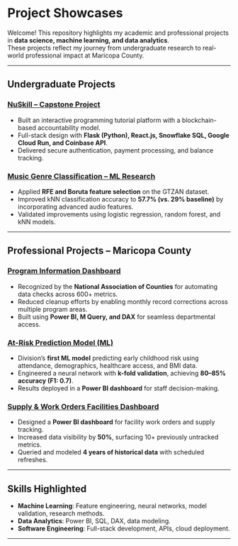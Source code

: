 # Project Showcases

Welcome! This repository highlights my academic and professional projects in **data science, machine learning, and data analytics**.  
These projects reflect my journey from undergraduate research to real-world professional impact at Maricopa County.  

---

## Undergraduate Projects

### [NuSkill – Capstone Project](./Undergraduate-Projects/ISTA498-Project)
- Built an interactive programming tutorial platform with a blockchain-based accountability model.  
- Full-stack design with **Flask (Python), React.js, Snowflake SQL, Google Cloud Run, and Coinbase API**.  
- Delivered secure authentication, payment processing, and balance tracking.  

### [Music Genre Classification – ML Research](./Undergraduate-Projects/ML-Research-Paper)
- Applied **RFE and Boruta feature selection** on the GTZAN dataset.  
- Improved kNN classification accuracy to **57.7% (vs. 29% baseline)** by incorporating advanced audio features.  
- Validated improvements using logistic regression, random forest, and kNN models.  

---

## Professional Projects – Maricopa County

### [Program Information Dashboard](./Professional-Projects/Program-Info-Dashboard)
- Recognized by the **National Association of Counties** for automating data checks across 600+ metrics.  
- Reduced cleanup efforts by enabling monthly record corrections across multiple program areas.  
- Built using **Power BI, M Query, and DAX** for seamless departmental access.  

### [At-Risk Prediction Model (ML)](./Professional-Projects/At-Risk-ML-Model)
- Division’s **first ML model** predicting early childhood risk using attendance, demographics, healthcare access, and BMI data.  
- Engineered a neural network with **k-fold validation**, achieving **80–85% accuracy (F1: 0.7)**.  
- Results deployed in a **Power BI dashboard** for staff decision-making.  

### [Supply & Work Orders Facilities Dashboard](./Professional-Projects/Facilities-Dashboard)
- Designed a **Power BI dashboard** for facility work orders and supply tracking.  
- Increased data visibility by **50%**, surfacing 10+ previously untracked metrics.  
- Queried and modeled **4 years of historical data** with scheduled refreshes.  

---

## Skills Highlighted
- **Machine Learning**: Feature engineering, neural networks, model validation, research methods.  
- **Data Analytics**: Power BI, SQL, DAX, data modeling.  
- **Software Engineering**: Full-stack development, APIs, cloud deployment.  

---

